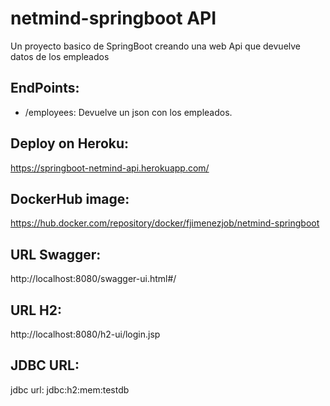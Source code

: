 # netmind-springboot API
Un proyecto basico de SpringBoot creando una web Api que devuelve datos de los empleados
## EndPoints:
- /employees: Devuelve un json con los empleados.

## Deploy on Heroku:
https://springboot-netmind-api.herokuapp.com/

## DockerHub image:
https://hub.docker.com/repository/docker/fjimenezjob/netmind-springboot

## URL Swagger:
http://localhost:8080/swagger-ui.html#/

## URL H2:
http://localhost:8080/h2-ui/login.jsp

## JDBC URL:
jdbc url: jdbc:h2:mem:testdb